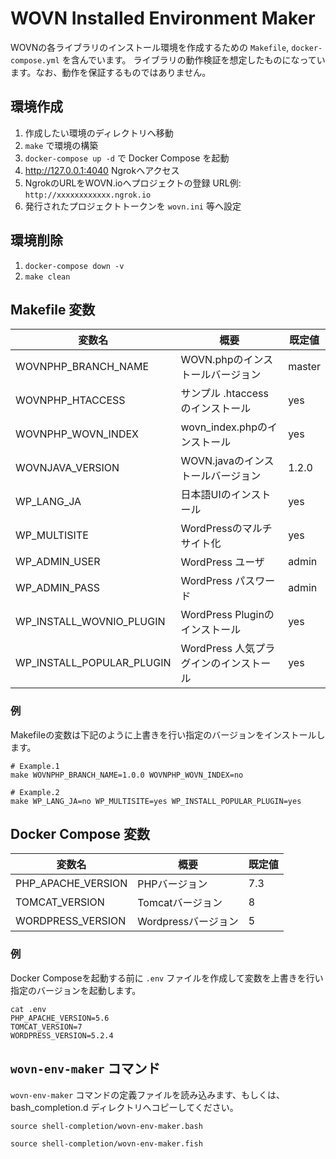 # WOVN Installed Environment Maker

WOVNの各ライブラリのインストール環境を作成するための `Makefile`, `docker-compose.yml` を含んでいます。
ライブラリの動作検証を想定したものになっています。なお、動作を保証するものではありません。

## 環境作成

1. 作成したい環境のディレクトリへ移動
2. `make` で環境の構築
3. `docker-compose up -d` で Docker Compose を起動
4. http://127.0.0.1:4040 Ngrokへアクセス
5. NgrokのURLをWOVN.ioへプロジェクトの登録 URL例: `http://xxxxxxxxxxxx.ngrok.io`
6. 発行されたプロジェクトトークンを `wovn.ini` 等へ設定

## 環境削除

1. `docker-compose down -v`
2. `make clean`

## Makefile 変数

| 変数名                       | 概要                                   | 既定値  |
|------------------------------|----------------------------------------|---------|
| WOVNPHP\_BRANCH\_NAME        | WOVN.phpのインストールバージョン       | master  |
| WOVNPHP\_HTACCESS            | サンプル .htaccess のインストール      | yes     |
| WOVNPHP\_WOVN\_INDEX         | wovn_index.phpのインストール           | yes     |
| WOVNJAVA\_VERSION            | WOVN.javaのインストールバージョン      | 1.2.0   |
| WP\_LANG\_JA                 | 日本語UIのインストール                 | yes     |
| WP\_MULTISITE                | WordPressのマルチサイト化              | yes     |
| WP\_ADMIN\_USER              | WordPress ユーザ                       | admin   |
| WP\_ADMIN\_PASS              | WordPress パスワード                   | admin   |
| WP\_INSTALL\_WOVNIO\_PLUGIN  | WordPress Pluginのインストール         | yes     |
| WP\_INSTALL\_POPULAR\_PLUGIN | WordPress 人気プラグインのインストール | yes     |

### 例

Makefileの変数は下記のように上書きを行い指定のバージョンをインストールします。

```
# Example.1
make WOVNPHP_BRANCH_NAME=1.0.0 WOVNPHP_WOVN_INDEX=no

# Example.2
make WP_LANG_JA=no WP_MULTISITE=yes WP_INSTALL_POPULAR_PLUGIN=yes
```

## Docker Compose 変数

| 変数名               | 概要                | 既定値  |
|----------------------|---------------------|---------|
| PHP\_APACHE\_VERSION | PHPバージョン       | 7.3     |
| TOMCAT\_VERSION      | Tomcatバージョン    | 8       |
| WORDPRESS\_VERSION   | Wordpressバージョン | 5       |

### 例

Docker Composeを起動する前に `.env` ファイルを作成して変数を上書きを行い指定のバージョンを起動します。

```
cat .env
PHP_APACHE_VERSION=5.6
TOMCAT_VERSION=7
WORDPRESS_VERSION=5.2.4
```

## `wovn-env-maker` コマンド

`wovn-env-maker` コマンドの定義ファイルを読み込みます、もしくは、 bash_completion.d ディレクトリへコピーしてください。

```
source shell-completion/wovn-env-maker.bash
```

```
source shell-completion/wovn-env-maker.fish
```

